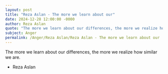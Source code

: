 ```yaml
---
layout: post
title: "Reza Aslan - The more we learn about our"
date: 2024-12-28 12:00:00 -0000
author: Reza Aslan
quote: "The more we learn about our differences, the more we realize how similar we are."
subject: Anger
permalink: /Anger/Reza Aslan/Reza Aslan - The more we learn about our
---
```


The more we learn about our differences, the more we realize how similar we are.

- Reza Aslan
